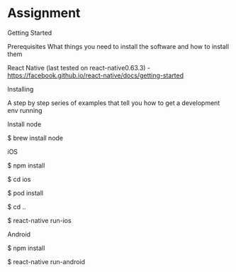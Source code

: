 # Assignment

Getting Started


Prerequisites
What things you need to install the software and how to install them

React Native (last tested on react-native0.63.3)  - https://facebook.github.io/react-native/docs/getting-started

Installing

A step by step series of examples that tell you how to get a development env running


Install node

  $ brew install node

iOS

  $ npm install

  $ cd ios
  
  $ pod install
  
  $ cd ..
  
  $ react-native run-ios
  

Android

  $ npm install

  $ react-native run-android
